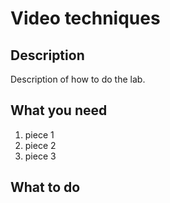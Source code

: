 # Video techniques

## Description

Description of how to do the lab.

## What you need

1. piece 1
1. piece 2
1. piece 3

## What to do
